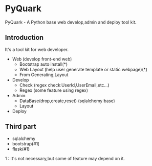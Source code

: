PyQuark
=======
PyQuark - A Python base web develop,admin and deploy tool kit.

Introduction
------------
It's a tool kit for web developer.
  * Web (develop front-end web)
    * Bootstrap auto install(*)
    * Web Layout (help user generate template or static webpage)(*)
    * From Generating,Layout
  * Develop
    * Check (regex check:UserId,UserEmail,etc...)
    * Regex (some feature using regex)
  * Admin
    * DataBase(drop,create,reset) (sqlalchemy base)
    * Layout
  * Deploy

Third part
----------
  * sqlalchemy
  * bootstrap(#1)
  * flask(#1)

  1 : It's not necessary,but some of feature may depend on it.
